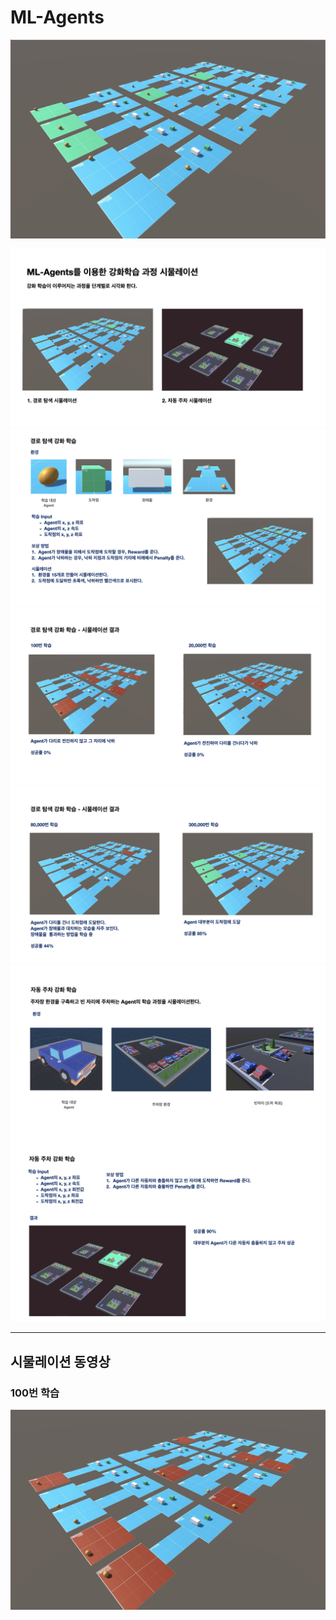 # ML-Agents

[![Watch the video](./images/retult.png)](./images/retult.mov)

![](./images/rsult001.jpeg)
![](./images/rsult002.jpeg)
![](./images/rsult003.jpeg)
![](./images/rsult004.jpeg)
![](./images/rsult005.jpeg)
![](./images/rsult006.jpeg)

---
## 시물레이션 동영상

### 100번 학습
[![Watch the video](./images/mazeball_0.png)](./images/mazeball_0.mov)
